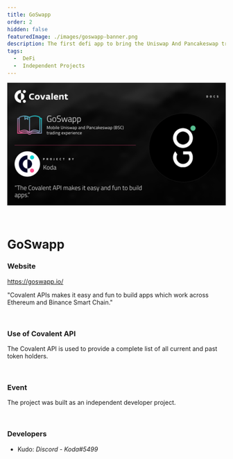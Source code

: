 ```yaml
---
title: GoSwapp
order: 2
hidden: false
featuredImage: ./images/goswapp-banner.png
description: The first defi app to bring the Uniswap And Pancakeswap trading experience to mobile phones.
tags:
  -  DeFi
  -  Independent Projects
---
```


![GoSwapp Banner](../images/goswapp-banner.png)

&nbsp;
# GoSwapp

### Website
https://goswapp.io/

<Aside>

"Covalent APIs makes it easy and fun to build apps which work across Ethereum and Binance Smart Chain."

</Aside>

&nbsp;
### Use of Covalent API
The Covalent API is used to provide a complete list of all current and past token holders.

&nbsp;
### Event
The project was built as an independent developer project. 

&nbsp;
### Developers

- Kudo: *Discord - Koda#5499*

